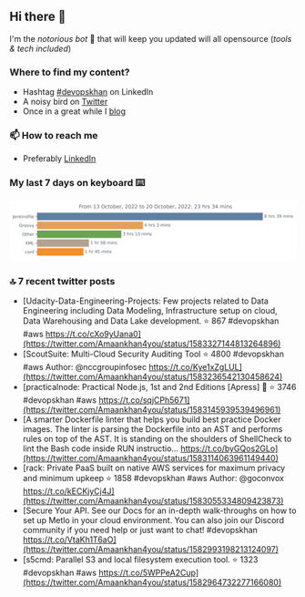 <!--- [![Hits](https://hits.seeyoufarm.com/api/count/incr/badge.svg?url=https%3A%2F%2Fgithub.com%2Fakhan4u%2Fhit-counter&count_bg=%2379C83D&title_bg=%23555555&icon=&icon_color=%23E7E7E7&title=visits&edge_flat=false)](https://hits.seeyoufarm.com) --->

## Hi there 👋

I'm the _notorious bot_ 🤣 that will keep you updated will all opensource (_tools & tech included_) 

### Where to find my content?

* Hashtag [#devopskhan](https://www.linkedin.com/feed/hashtag/devopskhan) on LinkedIn
* A noisy bird on [Twitter](https://twitter.com/Amaankhan4you)
* Once in a great while I [blog](https://linuxparrot.com) 


### 📫 **How to reach me**

* Preferably [LinkedIn](https://www.linkedin.com/in/amaan-khan-linux-ninja)

### My last 7 days on keyboard ⌨️

<img src="https://github.com/akhan4u/akhan4u/blob/main/images/stat.svg" alt="Amaan's Wakatime Activity!"/>

### 🔝 7 recent twitter posts
<!-- DEVDOJO:START -->
- [Udacity-Data-Engineering-Projects: Few projects related to Data Engineering including Data Modeling, Infrastructure setup on cloud, Data Warehousing and Data Lake development.
⭐️ 867
#devopskhan #aws
https://t.co/cXo9yUana0](https://twitter.com/Amaankhan4you/status/1583327144813264896)
- [ScoutSuite: Multi-Cloud Security Auditing Tool
⭐️ 4800
#devopskhan #aws
Author: @nccgroupinfosec
https://t.co/Kye1xZgLUL](https://twitter.com/Amaankhan4you/status/1583236542130458624)
- [practicalnode: Practical Node.js, 1st and 2nd Editions [Apress] 📓
⭐️ 3746
#devopskhan #aws
https://t.co/sqjCPh5671](https://twitter.com/Amaankhan4you/status/1583145939539496961)
- [A smarter Dockerfile linter that helps you build best practice Docker images. The linter is parsing the Dockerfile into an AST and performs rules on top of the AST. It is standing on the shoulders of ShellCheck to lint the Bash code inside RUN instructio… https://t.co/byGQos2GLo](https://twitter.com/Amaankhan4you/status/1583114063961149440)
- [rack: Private PaaS built on native AWS services for maximum privacy and minimum upkeep
⭐️ 1858
#devopskhan #aws
Author: @goconvox
https://t.co/kECKjyCj4J](https://twitter.com/Amaankhan4you/status/1583055334809423873)
- [Secure Your API. See our Docs for an in-depth walk-throughs on how to set up Metlo in your cloud environment. You can also join our Discord community if you need help or just want to chat! #devopskhan https://t.co/VtaKh1T6aO](https://twitter.com/Amaankhan4you/status/1582993198213124097)
- [s5cmd: Parallel S3 and local filesystem execution tool.
⭐️ 1323
#devopskhan #aws
https://t.co/5WPPeA2Cup](https://twitter.com/Amaankhan4you/status/1582964732277166080)
<!-- DEVDOJO:END -->

<!-- ![Amaan's GitHub stats](https://github-readme-stats.vercel.app/api?username=akhan4u&count_private=true&show_icons=true&hide=contribs) -->

